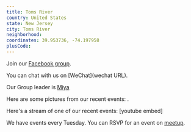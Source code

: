 ```yaml
---
title: Toms River
country: United States
state: New Jersey
city: Toms River
neighborhood: 
coordinates: 39.953736, -74.197958
plusCode:
---
```

Join our [Facebook group](https://www.facebook.com/groups/free.code.camp.toms.river).

You can chat with us on [WeChat](wechat URL).

Our Group leader is [Miya](freecodecamp.org/miya)

Here are some pictures from our recent events:
![]().

Here's a stream of one of our recent events:
[youtube embed]

We have events every Tuesday. You can RSVP for an event on [meetup](meetupurl).
